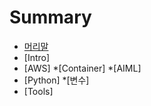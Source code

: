 # Summary

* [머리말](README.md)
* [Intro]
* [AWS]
    *[Container]
    *[AIML]
* [Python]
    *[변수]
* [Tools]
